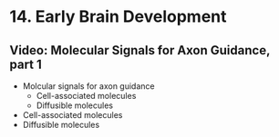 # 14. Early Brain Development

## Video: Molecular Signals for Axon Guidance, part 1

- Molcular signals for axon guidance
  - Cell-associated molecules
  - Diffusible molecules
- Cell-associated molecules
- Diffusible molecules
